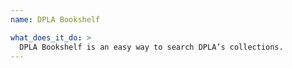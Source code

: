```yaml
---
name: DPLA Bookshelf

what_does_it_do: >
  DPLA Bookshelf is an easy way to search DPLA’s collections.
---
```

